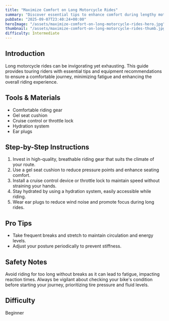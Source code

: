 ```yaml
---
title: "Maximize Comfort on Long Motorcycle Rides"
summary: "Discover essential tips to enhance comfort during lengthy motorcycle tours."
pubDate: "2025-09-07T23:40:24+00:00"
heroImage: "/assets/maximize-comfort-on-long-motorcycle-rides-hero.jpg"
thumbnail: "/assets/maximize-comfort-on-long-motorcycle-rides-thumb.jpg"
difficulty: Intermediate
---
```


<h2>Introduction</h2>
<p>Long motorcycle rides can be invigorating yet exhausting. This guide provides touring riders with essential tips and equipment recommendations to ensure a comfortable journey, minimizing fatigue and enhancing the overall riding experience.</p>
<h2>Tools & Materials</h2>
<ul>
  <li>Comfortable riding gear</li>
  <li>Gel seat cushion</li>
  <li>Cruise control or throttle lock</li>
  <li>Hydration system</li>
  <li>Ear plugs</li>
</ul>
<h2>Step-by-Step Instructions</h2>
<ol>
  <li>Invest in high-quality, breathable riding gear that suits the climate of your route.</li>
  <li>Use a gel seat cushion to reduce pressure points and enhance seating comfort.</li>
  <li>Install a cruise control device or throttle lock to maintain speed without straining your hands.</li>
  <li>Stay hydrated by using a hydration system, easily accessible while riding.</li>
  <li>Wear ear plugs to reduce wind noise and promote focus during long rides.</li>
</ol>
<h2>Pro Tips</h2>
<ul>
  <li>Take frequent breaks and stretch to maintain circulation and energy levels.</li>
  <li>Adjust your posture periodically to prevent stiffness.</li>
</ul>
<h2>Safety Notes</h2>
<p>Avoid riding for too long without breaks as it can lead to fatigue, impacting reaction times. Always be vigilant about checking your bike's condition before starting your journey, prioritizing tire pressure and fluid levels.</p>
<h2>Difficulty</h2>
<p>Beginner</p>